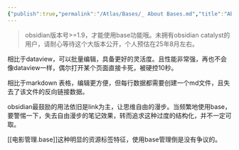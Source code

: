```yaml
---
{"publish":true,"permalink":"/Atlas/Bases/_ About Bases.md","title":"About DB folders","created":"2023-03-01","modified":"2025-07-15","published":"2025-07-15T19:36:19.292+08:00","tags":["本库教程","workflow"],"cssclasses":""}
---
```



> obsidian版本号>=1.9，才能使用base功能哦。未拥有obsidian catalyst的用户，请耐心等待这个大版本公开，个人预估在25年8月左右。

相比于dataview，可以批量编辑，具备更好的灵活度。且性能非常强，再也不会像dataview一样，偶尔打开某个页面直接卡死，被硬控10秒。

相比于markdown 表格，编辑更方便，但每行数据都需要创建一个md文件，且失去了该文件的反向链接数据。

obsidian最鼓励的用法依旧是link为主，让思维自由的漫步。当频繁地使用base，要警惕一下，失去自由漫步的笔记效果，转而追求这种过度的结构化，并不一定可取。

[[电影管理.base]]这种明显的资源标签特征，使用base管理倒是没有争议的。
